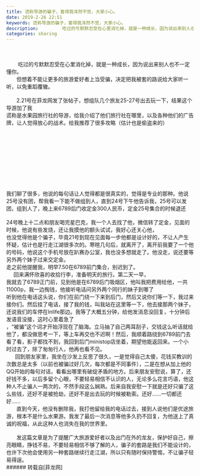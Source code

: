 ```yaml
---
title: 谎称导游的骗子，套得我浑然不觉，大家小心。
date: 2019-2-26 22:51
keywords: 谎称导游的骗子，套得我浑然不觉，大家小心。
description:         吃过的亏默默忍受在心里消化掉，就是一种成长，因为说出来别人也不一定懂你。       但想着不能让更多的旅游爱好者上当受骗，决定把我被套的路说给大家听一听，以免重蹈覆辙。       2.21号在菲龙网发了张帖子，想组队几个旅友25-27号出去玩一下，结果这个导游加了我谎称是水果园旅行社的导游，给我介绍了他们旅行社在哪里，以及各种他们的广告牌，让人觉得放心的战术。给我推荐了很多攻略（估计也是偷盗来的）我们聊了很多，他说的每句话让人觉得都是很真实的，觉得是专业的那种。他说25号没有团，帮我看一下能不做组到人，直到24号下午他告诉我，25号可以发团，组到人了，晚上来6789后门收定金300人民币，定金25号集合的时候退还24号晚上十二点和朋友喝完星巴克，我一个人去找了他，微信转了定金，见面的时候，他说有些发烧，还让我摸他的额头试试，我好心还关心他，也没觉得他是个骗子，毕竟21号到现在见面每一步他都是设计好的，不让人产生怀疑，估计也是行走江湖很多次的。寒暄几句后，就离开了，离开前我要了一个他的号码，他说这个手机号放在趴赛办公室，我也没多想就走了。他没走，说还要等另外两个妹子过来交定金。走之前他提醒我，明早7.50在6789前门集合，别迟到了。     回来满怀欣喜的收拾行李，准备明天的旅行。第二天一早，我就去了6789正门前，见到他是在6789后门吸烟区，他叫我把费用给他，一共11000p，我一边掏钱，他接听电话问另外两个同行的妹子到哪了听到他在电话这头说，你们在前门绕一下来到后门，然后又说你们等一下，我过来接你们。然后挂了电话，接了我的钱，叫我站在这里等一下，他去接那两个妹子，还说我们的车停在Inlife那边。我等了大概五分钟，给他发消息没回复，十分钟后发语音没接，这时心里着急了，“被骗”这个词才开始浮现在了脑海。立马抽了自己两耳刮子，交钱这么听话就给他了，都没做思考一下，等上车再交也不迟啊！然后，我顺着路绕到6789前门去看了看，影子都找不到，我回到后门ministop店坐着，期望他能返回来。一个小时过去了，除了匆匆行人，他再也看不见。      回到朋友家里，我坐在沙发上反思了很久，一是觉得自己太傻，花钱买教训的次数总是太多（以前也被骗过好几次，每次都是不同事件），二是在想从加上他的QQ开始的每句对话，看看出哪里有破绽矛盾的地方。后来朋友安慰说，算了，还好钱不多，以后多留个心眼，不要轻易相信不认识的人，无论多么花言巧语，他这种人不止骗人一两次的，不然手段这么娴熟。后来自我安慰一下就是还好只骗了这么些钱，还好不是被抢劫，还好不是出去玩的时候被勒索。还好……一切都还好……       直到今天，他没有删除我，我打他留给我的电话过去，接到人说他们是优途旅游，根本不是什么水果游。我发了最后一次消息等他多久扔不回复，为他送上了真诚的祝福，从此这种人也消失在我的世界里。       发这篇文章是为了提醒广大旅游爱好者以及出门在外的龙友，保护好自己，擦亮眼睛，挣钱不易，不要轻易相信不够了解的人，骗子的套路是我们不能设计的，也许下次他会使用另一种套路继续行走江湖，所以只有随时保持警惕，不让骗子轻易得逞。
categories: sharing
---
```

<td class="t_f" id="postmessage_3119598">

<br/>
<br/>
        吃过的亏默默忍受在心里消化掉，就是一种成长，因为说出来别人也不一定懂你。<br/>
       但想着不能让更多的旅游爱好者上当受骗，决定把我被套的路说给大家听一听，以免重蹈覆辙。<br/>
<br/>
       2.21号在菲龙网发了张帖子，想组队几个旅友25-27号出去玩一下，结果这个导游加了我<br/>
<img alt="" border="0" class="zoom" data-cf-modified-8751810fc67bb5c0a9c63a49-="" file="http://www.flw.ph/data/appbyme/upload/image/201902/26/F4K23eGG9Jav.jpg" id="aimg_q84se" lazyloadthumb="1" onclick="" onmouseover="" src="http://www.flw.ph/data/appbyme/upload/image/201902/26/F4K23eGG9Jav.jpg"/><br/>
谎称是水果园旅行社的导游，给我介绍了他们旅行社在哪里，以及各种他们的广告牌，让人觉得放心的战术。给我推荐了很多攻略（估计也是偷盗来的）<br/>
<img alt="" border="0" class="zoom" data-cf-modified-8751810fc67bb5c0a9c63a49-="" file="http://www.flw.ph/data/appbyme/upload/image/201902/26/3LnRV9NXpET6.jpg" id="aimg_RMvMt" lazyloadthumb="1" onclick="" onmouseover="" src="http://www.flw.ph/data/appbyme/upload/image/201902/26/3LnRV9NXpET6.jpg"/><br/>
<br/>
<img alt="" border="0" class="zoom" data-cf-modified-8751810fc67bb5c0a9c63a49-="" file="http://www.flw.ph/data/appbyme/upload/image/201902/26/Yjz9XpLGkUJK.jpg" id="aimg_X9GJh" lazyloadthumb="1" onclick="" onmouseover="" src="http://www.flw.ph/data/appbyme/upload/image/201902/26/Yjz9XpLGkUJK.jpg"/><br/>
<br/>
<img alt="" border="0" class="zoom" data-cf-modified-8751810fc67bb5c0a9c63a49-="" file="http://www.flw.ph/data/appbyme/upload/image/201902/26/qjvDqsSlCYbA.jpg" id="aimg_M8emA" lazyloadthumb="1" onclick="" onmouseover="" src="http://www.flw.ph/data/appbyme/upload/image/201902/26/qjvDqsSlCYbA.jpg"/><br/>
<br/>
<img alt="" border="0" class="zoom" data-cf-modified-8751810fc67bb5c0a9c63a49-="" file="http://www.flw.ph/data/appbyme/upload/image/201902/26/7RSl6D0DvHkx.jpg" id="aimg_Fu7ng" lazyloadthumb="1" onclick="" onmouseover="" src="http://www.flw.ph/data/appbyme/upload/image/201902/26/7RSl6D0DvHkx.jpg"/><br/>
<br/>
<img alt="" border="0" class="zoom" data-cf-modified-8751810fc67bb5c0a9c63a49-="" file="http://www.flw.ph/data/appbyme/upload/image/201902/26/AUEIvADJFePO.jpg" id="aimg_zHhTY" lazyloadthumb="1" onclick="" onmouseover="" src="http://www.flw.ph/data/appbyme/upload/image/201902/26/AUEIvADJFePO.jpg"/><br/>
<br/>
<img alt="" border="0" class="zoom" data-cf-modified-8751810fc67bb5c0a9c63a49-="" file="http://www.flw.ph/data/appbyme/upload/image/201902/26/WQxMXfaEwZZ8.jpg" id="aimg_H0JDf" lazyloadthumb="1" onclick="" onmouseover="" src="http://www.flw.ph/data/appbyme/upload/image/201902/26/WQxMXfaEwZZ8.jpg"/><br/>
<br/>
<img alt="" border="0" class="zoom" data-cf-modified-8751810fc67bb5c0a9c63a49-="" file="http://www.flw.ph/data/appbyme/upload/image/201902/26/97L5Wzee8yEB.jpg" id="aimg_P0C07" lazyloadthumb="1" onclick="" onmouseover="" src="http://www.flw.ph/data/appbyme/upload/image/201902/26/97L5Wzee8yEB.jpg"/><br/>
<br/>
<img alt="" border="0" class="zoom" data-cf-modified-8751810fc67bb5c0a9c63a49-="" file="http://www.flw.ph/data/appbyme/upload/image/201902/26/29RNzMpZnwGQ.jpg" id="aimg_FYzKK" lazyloadthumb="1" onclick="" onmouseover="" src="http://www.flw.ph/data/appbyme/upload/image/201902/26/29RNzMpZnwGQ.jpg"/><br/>
<br/>
<img alt="" border="0" class="zoom" data-cf-modified-8751810fc67bb5c0a9c63a49-="" file="http://www.flw.ph/data/appbyme/upload/image/201902/26/9matfFYQugKx.jpg" id="aimg_DfihH" lazyloadthumb="1" onclick="" onmouseover="" src="http://www.flw.ph/data/appbyme/upload/image/201902/26/9matfFYQugKx.jpg"/><br/>
<br/>
<img alt="" border="0" class="zoom" data-cf-modified-8751810fc67bb5c0a9c63a49-="" file="http://www.flw.ph/data/appbyme/upload/image/201902/26/8fJTsLlMoxZc.jpg" id="aimg_Z0xWA" lazyloadthumb="1" onclick="" onmouseover="" src="http://www.flw.ph/data/appbyme/upload/image/201902/26/8fJTsLlMoxZc.jpg"/><br/>
<br/>
<img alt="" border="0" class="zoom" data-cf-modified-8751810fc67bb5c0a9c63a49-="" file="http://www.flw.ph/data/appbyme/upload/image/201902/26/GI9Z0g1BH089.jpg" id="aimg_t6RHO" lazyloadthumb="1" onclick="" onmouseover="" src="http://www.flw.ph/data/appbyme/upload/image/201902/26/GI9Z0g1BH089.jpg"/><br/>
我们聊了很多，他说的每句话让人觉得都是很真实的，觉得是专业的那种。他说25号没有团，帮我看一下能不做组到人，直到24号下午他告诉我，25号可以发团，组到人了，晚上来6789后门收定金300人民币，定金25号集合的时候退还<br/>
<img alt="" border="0" class="zoom" data-cf-modified-8751810fc67bb5c0a9c63a49-="" file="http://www.flw.ph/data/appbyme/upload/image/201902/26/ZFF6Q5yKS13d.jpg" id="aimg_HM4mz" lazyloadthumb="1" onclick="" onmouseover="" src="http://www.flw.ph/data/appbyme/upload/image/201902/26/ZFF6Q5yKS13d.jpg"/><br/>
<br/>
24号晚上十二点和朋友喝完星巴克，我一个人去找了他，微信转了定金，见面的时候，他说有些发烧，还让我摸他的额头试试，我好心还关心他，<br/>
<img alt="" border="0" class="zoom" data-cf-modified-8751810fc67bb5c0a9c63a49-="" file="http://www.flw.ph/data/appbyme/upload/image/201902/26/tp3GgPwomIJm.jpg" id="aimg_OLYlZ" lazyloadthumb="1" onclick="" onmouseover="" src="http://www.flw.ph/data/appbyme/upload/image/201902/26/tp3GgPwomIJm.jpg"/><br/>
也没觉得他是个骗子，毕竟21号到现在见面每一步他都是设计好的，不让人产生怀疑，估计也是行走江湖很多次的。寒暄几句后，就离开了，离开前我要了一个他的号码，他说这个手机号放在趴赛办公室，我也没多想就走了。他没走，说还要等另外两个妹子过来交定金。<br/>
<img alt="" border="0" class="zoom" data-cf-modified-8751810fc67bb5c0a9c63a49-="" file="http://www.flw.ph/data/appbyme/upload/image/201902/26/FvLcLEh4dDaw.jpg" id="aimg_Zv0rX" lazyloadthumb="1" onclick="" onmouseover="" src="http://www.flw.ph/data/appbyme/upload/image/201902/26/FvLcLEh4dDaw.jpg"/><br/>
走之前他提醒我，明早7.50在6789前门集合，别迟到了。<br/>
     回来满怀欣喜的收拾行李，准备明天的旅行。第二天一早，<br/>
<img alt="" border="0" class="zoom" data-cf-modified-8751810fc67bb5c0a9c63a49-="" file="http://www.flw.ph/data/appbyme/upload/image/201902/26/vAcse0nczNs6.jpg" id="aimg_yFmSU" lazyloadthumb="1" onclick="" onmouseover="" src="http://www.flw.ph/data/appbyme/upload/image/201902/26/vAcse0nczNs6.jpg"/><br/>
我就去了6789正门前，见到他是在6789后门吸烟区，他叫我把费用给他，一共11000p，我一边掏钱，他接听电话问另外两个同行的妹子到哪了<br/>
<img alt="" border="0" class="zoom" data-cf-modified-8751810fc67bb5c0a9c63a49-="" file="http://www.flw.ph/data/appbyme/upload/image/201902/26/M83jhCbWFLhB.jpg" id="aimg_t1P4G" lazyloadthumb="1" onclick="" onmouseover="" src="http://www.flw.ph/data/appbyme/upload/image/201902/26/M83jhCbWFLhB.jpg"/><br/>
听到他在电话这头说，你们在前门绕一下来到后门，然后又说你们等一下，我过来接你们。然后挂了电话，接了我的钱，叫我站在这里等一下，他去接那两个妹子，还说我们的车停在Inlife那边。我等了大概五分钟，给他发消息没回复，十分钟后发语音没接，这时心里着急了<br/>
<img alt="" border="0" class="zoom" data-cf-modified-8751810fc67bb5c0a9c63a49-="" file="http://www.flw.ph/data/appbyme/upload/image/201902/26/QcvMvNHXakzR.jpg" id="aimg_zOrSb" lazyloadthumb="1" onclick="" onmouseover="" src="http://www.flw.ph/data/appbyme/upload/image/201902/26/QcvMvNHXakzR.jpg"/><br/>
，“被骗”这个词才开始浮现在了脑海。立马抽了自己两耳刮子，交钱这么听话就给他了，都没做思考一下，等上车再交也不迟啊！然后，我顺着路绕到6789前门去看了看，影子都找不到，我回到后门ministop店坐着，期望他能返回来。一个小时过去了，除了匆匆行人，他再也看不见。<br/>
      回到朋友家里，我坐在沙发上反思了很久，一是觉得自己太傻，花钱买教训的次数总是太多（以前也被骗过好几次，每次都是不同事件），二是在想从加上他的QQ开始的每句对话，看看出哪里有破绽矛盾的地方。后来朋友安慰说，算了，还好钱不多，以后多留个心眼，不要轻易相信不认识的人，无论多么花言巧语，他这种人不止骗人一两次的，不然手段这么娴熟。后来自我安慰一下就是还好只骗了这么些钱，还好不是被抢劫，还好不是出去玩的时候被勒索。还好……一切都还好……<br/>
       直到今天，他没有删除我，我打他留给我的电话过去，接到人说他们是优途旅游，根本不是什么水果游。我发了最后一次消息等他多久扔不回复，为他送上了真诚的祝福，从此这种人也消失在我的世界里。<br/>
<img alt="" border="0" class="zoom" data-cf-modified-8751810fc67bb5c0a9c63a49-="" file="http://www.flw.ph/data/appbyme/upload/image/201902/26/waWybSNr9fhE.jpg" id="aimg_Re1zb" lazyloadthumb="1" onclick="" onmouseover="" src="http://www.flw.ph/data/appbyme/upload/image/201902/26/waWybSNr9fhE.jpg"/><br/>
<br/>
       发这篇文章是为了提醒广大旅游爱好者以及出门在外的龙友，保护好自己，擦亮眼睛，挣钱不易，不要轻易相信不够了解的人，骗子的套路是我们不能设计的，也许下次他会使用另一种套路继续行走江湖，所以只有随时保持警惕，不让骗子轻易得逞。<br/>
</td>
###### 转载自[菲龙网]